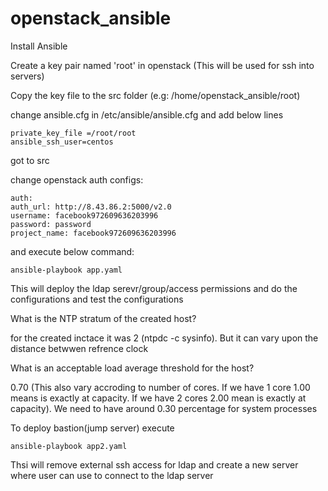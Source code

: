 # openstack_ansible

Install Ansible

Create a key pair named 'root' in openstack (This will be used for ssh into servers)

Copy the key file to the src folder (e.g: /home/openstack_ansible/root)

change ansible.cfg in /etc/ansible/ansible.cfg and add below lines

```
private_key_file =/root/root
ansible_ssh_user=centos
```

got to src

change openstack auth configs:

```
auth:
auth_url: http://8.43.86.2:5000/v2.0         
username: facebook972609636203996
password: password         
project_name: facebook972609636203996
```

and execute below command:

```
ansible-playbook app.yaml 
```

This will deploy the ldap serevr/group/access permissions and do the configurations and test the configurations 

What is the NTP stratum of the created host?

for the created inctace it was 2 (ntpdc -c sysinfo). But it can vary upon the distance betwwen refrence clock

What is an acceptable load average threshold for the host?

0.70 (This also vary accroding to number of cores. If we have 1 core 1.00 means is exactly at capacity. If we have 2 cores 2.00 mean is exactly at capacity). We need to have around 0.30 percentage for system processes


To deploy bastion(jump server) execute

```
ansible-playbook app2.yaml
```
Thsi will remove external ssh access for ldap and create a new server where user can use to connect to the ldap server









